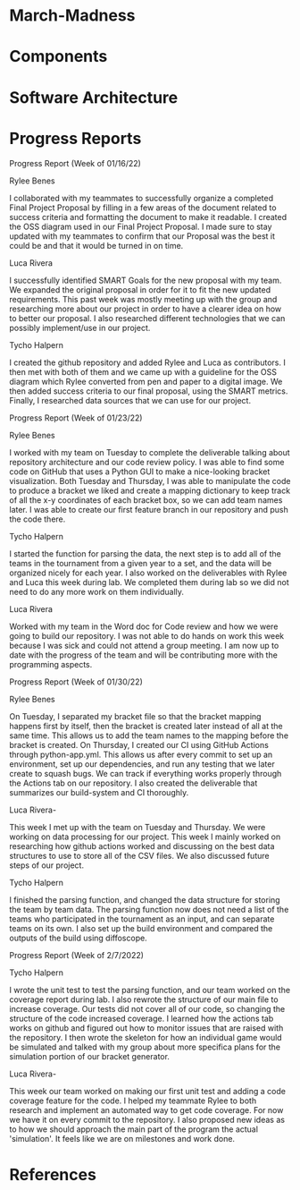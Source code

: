 # March-Madness

# Components 

# Software Architecture

# Progress Reports
Progress Report (Week of 01/16/22)

Rylee Benes

I collaborated with my teammates to successfully organize a completed Final Project Proposal by filling in a few areas of the document related to success criteria and formatting the document to make it readable. I created the OSS diagram used in our Final Project Proposal. I made sure to stay updated with my teammates to confirm that our Proposal was the best it could be and that it would be turned in on time.

Luca Rivera

I successfully identified SMART Goals for the new proposal with my team. We expanded the original proposal in order for it to fit the new updated requirements. This past week was mostly meeting up with the group and researching more about our project in order to have a clearer idea on how to better our proposal. I also researched different technologies that we can possibly implement/use in our project.

Tycho Halpern 

I created the github repository and added Rylee and Luca as contributors. I then met with both of them and we came up with a guideline for the OSS diagram which Rylee converted from pen and paper to a digital image. We then added success criteria to our final proposal, using the SMART metrics. Finally, I researched data sources that we can use for our project.

Progress Report (Week of 01/23/22)

Rylee Benes

I worked with my team on Tuesday to complete the deliverable talking about repository architecture and our code review policy. I was able to find some code on GitHub that uses a Python GUI to make a nice-looking bracket visualization. Both Tuesday and Thursday, I was able to manipulate the code to produce a bracket we liked and create a mapping dictionary to keep track of all the x-y coordinates of each bracket box, so we can add team names later. I was able to create our first feature branch in our repository and push the code there.

Tycho Halpern

I started the function for parsing the data, the next step is to add all of the teams in the tournament from a given year to a set, and the data will be organized nicely for each year. I also worked on the deliverables with Rylee and Luca this week during lab. We completed them during 
lab so we did not need to do any more work on them individually.

Luca Rivera

Worked with my team in the Word doc for Code review and how we were going to build our repository. I was not able to do hands on work this week because I was sick and could not attend a group meeting. I am now up to date with the progress of the team and will be contributing more with the programming aspects.

Progress Report (Week of 01/30/22)

Rylee Benes

On Tuesday, I separated my bracket file so that the bracket mapping happens first by itself, then the bracket is created later instead of all at the same time. This allows us to add the team names to the mapping before the bracket is created. On Thursday, I created our CI using GitHub Actions through python-app.yml. This allows us after every commit to set up an environment, set up our dependencies, and run any testing that we later create to squash bugs. We can track if everything works properly through the Actions tab on our repository. I also created the deliverable that summarizes our build-system and CI thoroughly.

Luca Rivera-

This week I met up with the team on Tuesday and Thursday. We were working on data processing for our project. This week I mainly worked on researching how github actions worked and discussing on the best data structures to use to store all of the CSV files. We also discussed future steps of our project.

Tycho Halpern

I finished the parsing function, and changed the data structure for storing the team by team data. The parsing function now does not need a list of the teams who participated in the tournament as an input, and can separate teams on its own. I also set up the build environment and compared the outputs of the build using diffoscope.


Progress Report (Week of 2/7/2022)

Tycho Halpern

I wrote the unit test to test the parsing function, and our team worked on the coverage report during lab. I also rewrote the structure of our main file to increase coverage. Our tests did not cover all of our code, so changing the structure of the code increased coverage. I learned how the actions tab works on github and figured out how to monitor issues that are raised with the repository. I then wrote the skeleton for how an individual game would be simulated and talked with my group about more specifica plans for the simulation portion of our bracket generator.

Luca Rivera-

This week our team worked on making our first unit test and adding a code coverage feature for the code. I helped my teammate Rylee to both research and implement an automated way to get code coverage. For now we have it on every commit to the repository. I also proposed new ideas as to how we should approach the main part of the program the actual 'simulation'. It feels like we are on milestones and work done.


# References
